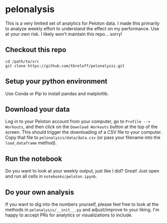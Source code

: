 # pelonalysis

This is a very limited set of analytics for Peloton data.  I made this primarily to analyze weekly effort to understand the effect on my performance. Use at your own risk.  I likely won't maintain this repo... sorry!

## Checkout this repo

```
cd /path/to/src
git clone https://github.com/tbreloff/pelonalysis.git
```

## Setup your python environment

Use Conda or Pip to install pandas and matplotlib.

## Download your data

Log in to your Peloton account from your computer, go to `Profile --> Workouts`, and then click on the `Download Workouts` button at the top of the screen.  This should trigger the downloading of a CSV file to your computer.  Copy that file to `pelonalysis/data/data.csv` (or pass your filename into the `load_dataframe` method).

## Run the notebook

Do you want to look at your weekly output, just like I did? Great! Just open and run all cells in `notebooks/peloton.ipynb`.

## Do your own analysis

If you want to dig into the numbers yourself, please feel free to look at the methods in `pelonalysis/__init__.py` and adjust/improve to your liking.  I'm happy to accept PRs for analytics or visualizations to include.

